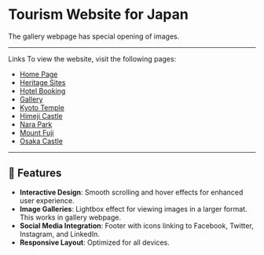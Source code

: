 # Tourism Website for Japan

The gallery webpage has special opening of images.

---

Links
To view the website, visit the following pages:
- [Home Page](https://24csb0b37.github.io/NITW_TOURISM_CSEB_WP/index.html)
- [Heritage Sites](https://24csb0b37.github.io/NITW_TOURISM_CSEB_WP/heritage.html)
- [Hotel Booking](https://24csb0b37.github.io/NITW_TOURISM_CSEB_WP/booking.html)
- [Gallery](https://24csb0b37.github.io/NITW_TOURISM_CSEB_WP/gallery.html)
- [Kyoto Temple](https://24csb0b37.github.io/NITW_TOURISM_CSEB_WP/heritage-sites/site1.html)
- [Himeji Castle](https://24csb0b37.github.io/NITW_TOURISM_CSEB_WP/heritage-sites/site2.html)
- [Nara Park](https://24csb0b37.github.io/NITW_TOURISM_CSEB_WP/heritage-sites/site3.html)
- [Mount Fuji](https://24csb0b37.github.io/NITW_TOURISM_CSEB_WP/heritage-sites/site4.html)
- [Osaka Castle](https://24csb0b37.github.io/NITW_TOURISM_CSEB_WP/heritage-sites/site5.html)

---

## 🎨 **Features**
- **Interactive Design**: Smooth scrolling and hover effects for enhanced user experience.
- **Image Galleries**: Lightbox effect for viewing images in a larger format. This works in gallery webpage.
- **Social Media Integration**: Footer with icons linking to Facebook, Twitter, Instagram, and LinkedIn.
- **Responsive Layout**: Optimized for all devices.
